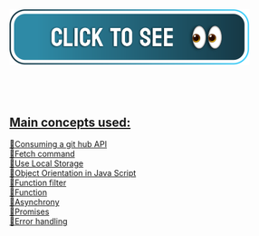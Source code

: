 <img src=""/>

#

<p style="align: center">
    <a href="https://github.com/jacksonMarcelinoFreitas/GitHub_API/settings/pages">
        <img src="https://github.com/jacksonMarcelinoFreitas/Focus_Timer_Challenge/blob/master/assets/button_to_see.png" alt="Button to see the project" 
    </a>
</p>

# 

<img width=1080 src=""/>

## Main concepts used:

🔸Consuming a git hub API<br>
🔸Fetch command<br>
🔸Use Local Storage<br>
🔸Object Orientation in Java Script<br>
🔸Function filter<br>
🔸Function<br>
🔸Asynchrony<br>
🔸Promises<br>
🔸Error handling<br>

